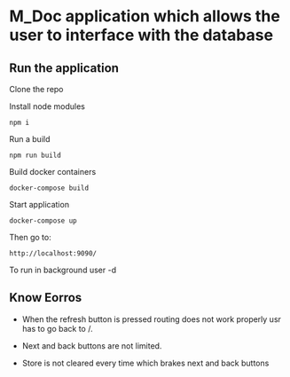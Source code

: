 # M_Doc application which allows the user to interface with the database

## Run the application

Clone the repo

Install node modules
```
npm i
```

Run a build
```
npm run build
```

Build docker containers
```
docker-compose build
```

Start application
```
docker-compose up
```

Then go to:
```
http://localhost:9090/
```

To run in background user -d

## Know Eorros

* When the refresh button is pressed routing does not work properly usr has to go back to /.

* Next and back buttons are not limited.

* Store is not cleared every time which brakes next and back buttons